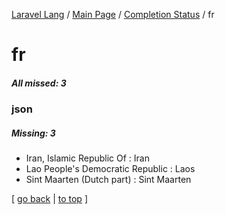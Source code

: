 [Laravel Lang](https://github.com/Laravel-Lang/lang) / [Main Page](../index.md) / [Completion Status](../status.md) / fr

# fr

##### All missed: 3


### json

##### Missing: 3

* Iran, Islamic Republic Of : Iran
* Lao People's Democratic Republic : Laos
* Sint Maarten (Dutch part) : Sint Maarten


[ [go back](../status.md) | [to top](#) ]

